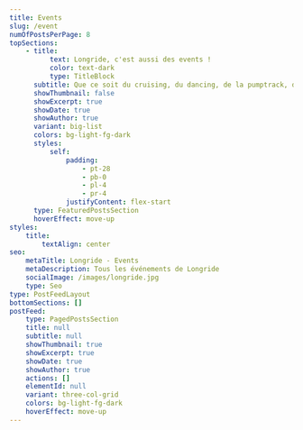 ```yaml
---
title: Events
slug: /event
numOfPostsPerPage: 8
topSections:
    - title:
          text: Longride, c'est aussi des events !
          color: text-dark
          type: TitleBlock
      subtitle: Que ce soit du cruising, du dancing, de la pumptrack, déguisé ou non, venez rouler avec nous !
      showThumbnail: false
      showExcerpt: true
      showDate: true
      showAuthor: true
      variant: big-list
      colors: bg-light-fg-dark
      styles:
          self:
              padding:
                  - pt-28
                  - pb-0
                  - pl-4
                  - pr-4
              justifyContent: flex-start
      type: FeaturedPostsSection
      hoverEffect: move-up
styles:
    title:
        textAlign: center
seo:
    metaTitle: Longride - Events
    metaDescription: Tous les événements de Longride
    socialImage: /images/longride.jpg
    type: Seo
type: PostFeedLayout
bottomSections: []
postFeed:
    type: PagedPostsSection
    title: null
    subtitle: null
    showThumbnail: true
    showExcerpt: true
    showDate: true
    showAuthor: true
    actions: []
    elementId: null
    variant: three-col-grid
    colors: bg-light-fg-dark
    hoverEffect: move-up
---
```


